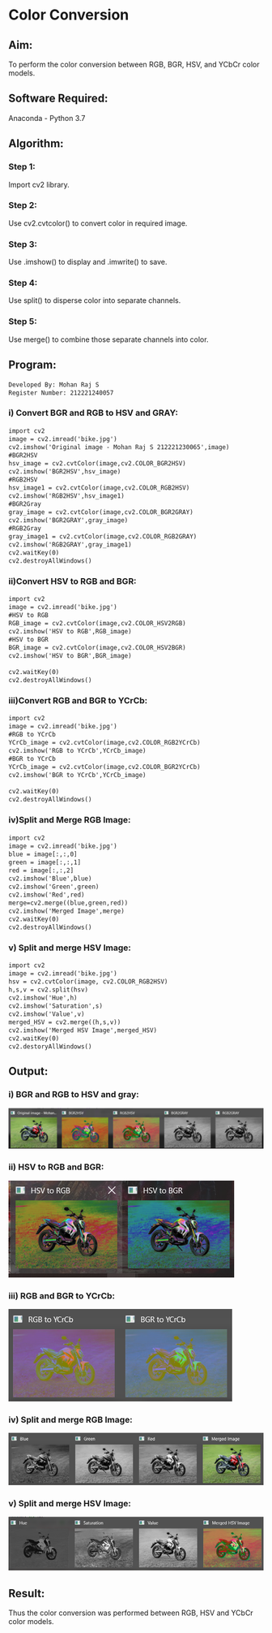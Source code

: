 # Color Conversion
## Aim:
To perform the color conversion between RGB, BGR, HSV, and YCbCr color models.

## Software Required:
Anaconda - Python 3.7
## Algorithm:
### Step 1:
Import cv2 library.
### Step 2:
Use cv2.cvtcolor() to convert color in required image.
### Step 3:
Use .imshow() to display and .imwrite() to save.
### Step 4:
Use split() to disperse color into separate channels.
### Step 5:
Use merge() to combine those separate channels into color.

## Program:
~~~
Developed By: Mohan Raj S
Register Number: 212221240057
~~~
### i) Convert BGR and RGB to HSV and GRAY:
~~~
import cv2
image = cv2.imread('bike.jpg')
cv2.imshow('Original image - Mohan Raj S 212221230065',image)
#BGR2HSV
hsv_image = cv2.cvtColor(image,cv2.COLOR_BGR2HSV)
cv2.imshow('BGR2HSV',hsv_image)
#RGB2HSV
hsv_image1 = cv2.cvtColor(image,cv2.COLOR_RGB2HSV)
cv2.imshow('RGB2HSV',hsv_image1)
#BGR2Gray
gray_image = cv2.cvtColor(image,cv2.COLOR_BGR2GRAY)
cv2.imshow('BGR2GRAY',gray_image)
#RGB2Gray
gray_image1 = cv2.cvtColor(image,cv2.COLOR_RGB2GRAY)
cv2.imshow('RGB2GRAY',gray_image1)
cv2.waitKey(0)
cv2.destroyAllWindows()
~~~
### ii)Convert HSV to RGB and BGR:
~~~
import cv2
image = cv2.imread('bike.jpg')
#HSV to RGB
RGB_image = cv2.cvtColor(image,cv2.COLOR_HSV2RGB)
cv2.imshow('HSV to RGB',RGB_image)
#HSV to BGR
BGR_image = cv2.cvtColor(image,cv2.COLOR_HSV2BGR)
cv2.imshow('HSV to BGR',BGR_image)

cv2.waitKey(0)
cv2.destroyAllWindows()
~~~
### iii)Convert RGB and BGR to YCrCb:
~~~
import cv2
image = cv2.imread('bike.jpg')
#RGB to YCrCb
YCrCb_image = cv2.cvtColor(image,cv2.COLOR_RGB2YCrCb)
cv2.imshow('RGB to YCrCb',YCrCb_image)
#BGR to YCrCb
YCrCb_image = cv2.cvtColor(image,cv2.COLOR_BGR2YCrCb)
cv2.imshow('BGR to YCrCb',YCrCb_image)

cv2.waitKey(0)
cv2.destroyAllWindows()
~~~
### iv)Split and Merge RGB Image:
~~~
import cv2
image = cv2.imread('bike.jpg')
blue = image[:,:,0]
green = image[:,:,1]
red = image[:,:,2]
cv2.imshow('Blue',blue)
cv2.imshow('Green',green)
cv2.imshow('Red',red)
merge=cv2.merge((blue,green,red))
cv2.imshow('Merged Image',merge)
cv2.waitKey(0)
cv2.destroyAllWindows()
~~~
### v) Split and merge HSV Image:
~~~
import cv2
image = cv2.imread('bike.jpg')
hsv = cv2.cvtColor(image, cv2.COLOR_RGB2HSV)
h,s,v = cv2.split(hsv)
cv2.imshow('Hue',h)
cv2.imshow('Saturation',s)
cv2.imshow('Value',v)
merged_HSV = cv2.merge((h,s,v))
cv2.imshow('Merged HSV Image',merged_HSV)
cv2.waitKey(0)
cv2.destoryAllWindows()
~~~
## Output:
### i) BGR and RGB to HSV and gray:
![output](1.png)
### ii) HSV to RGB and BGR:
![output](2.png)
### iii) RGB and BGR to YCrCb:
![output](3.png)
### iv) Split and merge RGB Image:
![output](4.png)
### v) Split and merge HSV Image:
![output](5.png)
## Result:
Thus the color conversion was performed between RGB, HSV and YCbCr color models.
